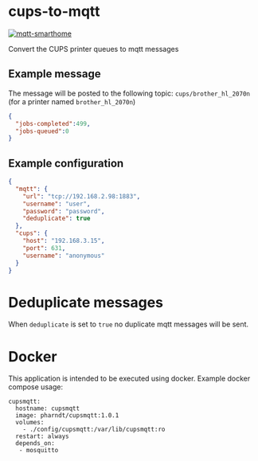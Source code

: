 # cups-to-mqtt

[![mqtt-smarthome](https://img.shields.io/badge/mqtt-smarthome-blue.svg)](https://github.com/mqtt-smarthome/mqtt-smarthome)

Convert the CUPS printer queues to mqtt messages

## Example message

The message will be posted to the following topic: `cups/brother_hl_2070n` (for a printer named `brother_hl_2070n`)

```json
{
  "jobs-completed":499,
  "jobs-queued":0
}
```

## Example configuration

```json
{
  "mqtt": {
    "url": "tcp://192.168.2.98:1883",
    "username": "user",
    "password": "password",
    "deduplicate": true
  },
  "cups": {
    "host": "192.168.3.15",
    "port": 631,
    "username": "anonymous"
  }
}
```

# Deduplicate messages

When `deduplicate` is set to `true` no duplicate mqtt messages will be sent.

# Docker

This application is intended to be executed using docker. Example docker compose usage:

```
cupsmqtt:
  hostname: cupsmqtt
  image: pharndt/cupsmqtt:1.0.1
  volumes:
    - ./config/cupsmqtt:/var/lib/cupsmqtt:ro
  restart: always 
  depends_on:
   - mosquitto
```
